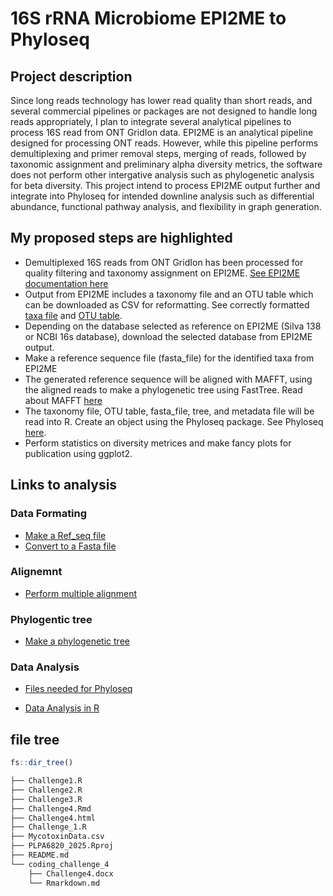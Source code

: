 # 16S rRNA Microbiome EPI2ME to Phyloseq

## Project description
Since long reads technology has lower read quality than short reads, and several commercial pipelines or
packages are not designed to handle long reads appropriately, I plan to integrate several analytical
pipelines to process 16S read from ONT GridIon data. EPI2ME is an analytical pipeline designed for processing ONT reads.
However, while this pipeline performs demultiplexing and primer removal steps, merging of reads, followed by
taxonomic assignment and preliminary alpha diversity metrics, the software does not perform other intergative analysis
such as phylogenetic analysis for beta diversity. This project intend to process EPI2ME output further and integrate into Phyloseq for intended downline analysis such as differential abundance, functional pathway analysis, and flexibility in graph generation. 

## My proposed steps are highlighted

* Demultiplexed 16S reads from ONT GridIon has been processed for quality filtering and taxonomy assignment on EPI2ME. [See EPI2ME documentation here](https://epi2me.nanoporetech.com/epi2me-docs/quickstart/) 
* Output from EPI2ME includes a taxonomy file and an OTU table which can be downloaded as CSV for reformatting. See correctly formatted [taxa file](https://github.com/aubclsc0239/Microbiome_ONT_2025/blob/main/R_data/Taxa_file.csv) and [OTU table](https://github.com/aubclsc0239/Microbiome_ONT_2025/blob/main/R_data/OTU_table_16s.csv).
* Depending on the database selected as reference on EPI2ME (Silva 138 or NCBI 16s database), download the selected database from EPI2ME output.
* Make a reference sequence file (fasta_file) for the identified taxa from EPI2ME
* The generated reference sequence will be aligned with MAFFT, using the aligned reads to make a
phylogenetic tree using FastTree. Read about MAFFT [here](https://open.bioqueue.org/home/knowledge/showKnowledge/sig/mafft)
* The taxonomy file, OTU table, fasta_file, tree, and metadata file will be read into R. Create an object using the Phyloseq package. See Phyloseq [here](https://www.rdocumentation.org/packages/phyloseq/versions/1.16.2).
* Perform statistics on diversity metrices and make fancy plots for publication using ggplot2. 


## Links to analysis
### Data Formating

- [Make a Ref_seq file](Bash_Scripts/Data_Formatting/species_replace.sh)
- [Convert to a Fasta file](Bash_Scripts/Data_Formatting/CSV_to_fasta.sh)

### Alignemnt

- [Perform multiple alignment](Bash_Scripts/Ref_Seq_Alignment/Align.sh)

### Phylogentic tree

- [Make a phylogenetic tree](Bash_Scripts/Phylogenetic_Tree/tree.sh)

### Data Analysis

- [Files needed for Phyloseq](R_data)

- [Data Analysis in R](rcode.Rmd)



## file tree

```r
fs::dir_tree()
```

```bash
├── Challenge1.R
├── Challenge2.R
├── Challenge3.R
├── Challenge4.Rmd
├── Challenge4.html
├── Challenge_1.R
├── MycotoxinData.csv
├── PLPA6820_2025.Rproj
├── README.md
└── coding_challenge_4
    ├── Challenge4.docx
    └── Rmarkdown.md
```
